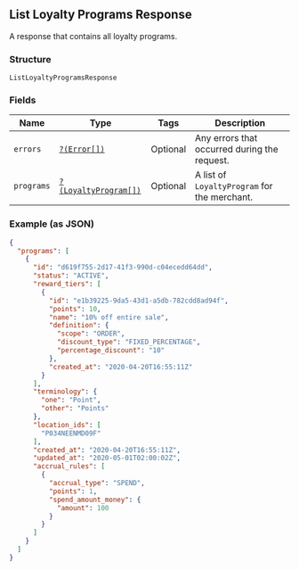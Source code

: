 ## List Loyalty Programs Response

A response that contains all loyalty programs.

### Structure

`ListLoyaltyProgramsResponse`

### Fields

| Name | Type | Tags | Description |
|  --- | --- | --- | --- |
| `errors` | [`?(Error[])`](/doc/models/error.md) | Optional | Any errors that occurred during the request. |
| `programs` | [`?(LoyaltyProgram[])`](/doc/models/loyalty-program.md) | Optional | A list of `LoyaltyProgram` for the merchant. |

### Example (as JSON)

```json
{
  "programs": [
    {
      "id": "d619f755-2d17-41f3-990d-c04ecedd64dd",
      "status": "ACTIVE",
      "reward_tiers": [
        {
          "id": "e1b39225-9da5-43d1-a5db-782cdd8ad94f",
          "points": 10,
          "name": "10% off entire sale",
          "definition": {
            "scope": "ORDER",
            "discount_type": "FIXED_PERCENTAGE",
            "percentage_discount": "10"
          },
          "created_at": "2020-04-20T16:55:11Z"
        }
      ],
      "terminology": {
        "one": "Point",
        "other": "Points"
      },
      "location_ids": [
        "P034NEENMD09F"
      ],
      "created_at": "2020-04-20T16:55:11Z",
      "updated_at": "2020-05-01T02:00:02Z",
      "accrual_rules": [
        {
          "accrual_type": "SPEND",
          "points": 1,
          "spend_amount_money": {
            "amount": 100
          }
        }
      ]
    }
  ]
}
```

